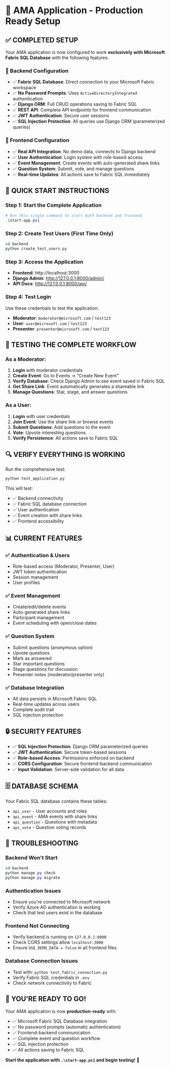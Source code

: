 # 🚀 **AMA Application - Production Ready Setup**

## **✅ COMPLETED SETUP**

Your AMA application is now configured to work **exclusively with Microsoft Fabric SQL Database** with the following features:

### **🔧 Backend Configuration**
- ✅ **Fabric SQL Database**: Direct connection to your Microsoft Fabric workspace
- ✅ **No Password Prompts**: Uses `ActiveDirectoryIntegrated` authentication
- ✅ **Django ORM**: Full CRUD operations saving to Fabric SQL
- ✅ **REST API**: Complete API endpoints for frontend communication
- ✅ **JWT Authentication**: Secure user sessions
- ✅ **SQL Injection Protection**: All queries use Django ORM (parameterized queries)

### **🎨 Frontend Configuration** 
- ✅ **Real API Integration**: No demo data, connects to Django backend
- ✅ **User Authentication**: Login system with role-based access
- ✅ **Event Management**: Create events with auto-generated share links
- ✅ **Question System**: Submit, vote, and manage questions
- ✅ **Real-time Updates**: All actions save to Fabric SQL immediately

## **🚀 QUICK START INSTRUCTIONS**

### **Step 1: Start the Complete Application**
```powershell
# Run this single command to start both backend and frontend
.\start-app.ps1
```

### **Step 2: Create Test Users (First Time Only)**
```powershell
cd backend
python create_test_users.py
```

### **Step 3: Access the Application**
- **Frontend**: http://localhost:3000
- **Django Admin**: http://127.0.0.1:8000/admin/
- **API Docs**: http://127.0.0.1:8000/api/

### **Step 4: Test Login**
Use these credentials to test the application:
- **Moderator**: `moderator@microsoft.com` / `test123`
- **User**: `user@microsoft.com` / `test123`  
- **Presenter**: `presenter@microsoft.com` / `test123`

## **🎯 TESTING THE COMPLETE WORKFLOW**

### **As a Moderator:**
1. **Login** with moderator credentials
2. **Create Event**: Go to Events → "Create New Event"
3. **Verify Database**: Check Django Admin to see event saved in Fabric SQL
4. **Get Share Link**: Event automatically generates a shareable link
5. **Manage Questions**: Star, stage, and answer questions

### **As a User:**
1. **Login** with user credentials  
2. **Join Event**: Use the share link or browse events
3. **Submit Questions**: Add questions to the event
4. **Vote**: Upvote interesting questions
5. **Verify Persistence**: All actions save to Fabric SQL

## **🔍 VERIFY EVERYTHING IS WORKING**

Run the comprehensive test:
```powershell
python test_application.py
```

This will test:
- ✅ Backend connectivity
- ✅ Fabric SQL database connection  
- ✅ User authentication
- ✅ Event creation with share links
- ✅ Frontend accessibility

## **📊 CURRENT FEATURES**

### **✅ Authentication & Users**
- Role-based access (Moderator, Presenter, User)
- JWT token authentication
- Session management
- User profiles

### **✅ Event Management**
- Create/edit/delete events
- Auto-generated share links
- Participant management
- Event scheduling with open/close dates

### **✅ Question System**
- Submit questions (anonymous option)
- Upvote questions
- Mark as answered
- Star important questions
- Stage questions for discussion
- Presenter notes (moderator/presenter only)

### **✅ Database Integration**
- All data persists in Microsoft Fabric SQL
- Real-time updates across users
- Complete audit trail
- SQL injection protection

## **🔒 SECURITY FEATURES**

- ✅ **SQL Injection Protection**: Django ORM parameterized queries
- ✅ **JWT Authentication**: Secure token-based sessions  
- ✅ **Role-based Access**: Permissions enforced on backend
- ✅ **CORS Configuration**: Secure frontend-backend communication
- ✅ **Input Validation**: Server-side validation for all data

## **🗄️ DATABASE SCHEMA**

Your Fabric SQL database contains these tables:
- `api_user` - User accounts and roles
- `api_event` - AMA events with share links
- `api_question` - Questions with metadata
- `api_vote` - Question voting records

## **🚨 TROUBLESHOOTING**

### **Backend Won't Start**
```powershell
cd backend
python manage.py check
python manage.py migrate
```

### **Authentication Issues**
- Ensure you're connected to Microsoft network
- Verify Azure AD authentication is working
- Check that test users exist in the database

### **Frontend Not Connecting**
- Verify backend is running on `127.0.0.1:8000`
- Check CORS settings allow `localhost:3000`
- Ensure `USE_DEMO_DATA = false` in all frontend files

### **Database Connection Issues**
- Test with: `python test_fabric_connection.py`
- Verify Fabric SQL credentials in `.env`
- Check network connectivity to Fabric

## **🎉 YOU'RE READY TO GO!**

Your AMA application is now **production-ready** with:
- ✅ Microsoft Fabric SQL Database integration
- ✅ No password prompts (automatic authentication)
- ✅ Frontend-backend communication
- ✅ Complete event and question workflow
- ✅ SQL injection protection
- ✅ All actions saving to Fabric SQL

**Start the application with `.\start-app.ps1` and begin testing!** 🚀
